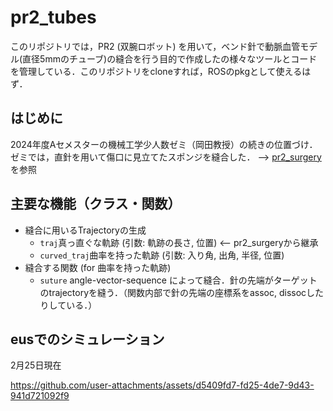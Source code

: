 # pr2_tubes

このリポジトリでは，PR2 (双腕ロボット) を用いて，ベンド針で動脈血管モデル(直径5mmのチューブ)の縫合を行う目的で作成したの様々なツールとコードを管理している．このリポジトリをcloneすれば，ROSのpkgとして使えるはず．

## はじめに
2024年度Aセメスターの機械工学少人数ゼミ（岡田教授）の続きの位置づけ．ゼミでは，直針を用いて傷口に見立てたスポンジを縫合した． --> [pr2_surgery](https://github.com/Michi-Tsubaki/jsk_demos/tree/20a08aeaf60930f3e58cbce8068f3236fe40f4a6/jsk_2024_10_semi/pr2_surgery) を参照

## 主要な機能（クラス・関数）
- 縫合に用いるTrajectoryの生成
  - `traj`真っ直ぐな軌跡 (引数: 軌跡の長さ, 位置) <-- pr2_surgeryから継承
  - `curved_traj`曲率を持った軌跡 (引数: 入り角, 出角, 半径, 位置)
- 縫合する関数 (for 曲率を持った軌跡)
  - `suture` angle-vector-sequence によって縫合．針の先端がターゲットのtrajectoryを縫う．（関数内部で針の先端の座標系をassoc, dissocしたりしている．）

## eusでのシミュレーション
2月25日現在

https://github.com/user-attachments/assets/d5409fd7-fd25-4de7-9d43-941d721092f9